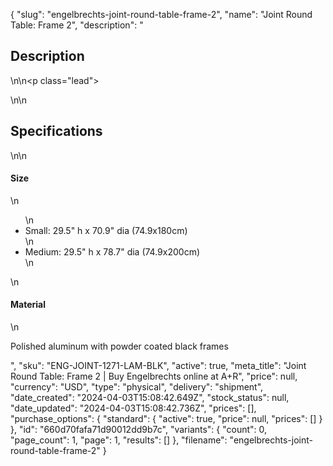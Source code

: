 {
  "slug": "engelbrechts-joint-round-table-frame-2",
  "name": "Joint Round Table: Frame 2",
  "description": "<h2>Description</h2>\n<!-- split -->\n<p class=\"lead\"> </p>\n<!-- split -->\n<h2>Specifications</h2>\n<!-- split -->\n<h4>Size</h4>\n<ul>\n<li>Small: 29.5\" h x 70.9\" dia (74.9x180cm)</li>\n<li>Medium: 29.5\" h x 78.7\" dia (74.9x200cm)</li>\n</ul>\n<h4>Material</h4>\n<p>Polished aluminum with powder coated black frames</p>",
  "sku": "ENG-JOINT-1271-LAM-BLK",
  "active": true,
  "meta_title": "Joint Round Table: Frame 2 | Buy Engelbrechts online at A+R",
  "price": null,
  "currency": "USD",
  "type": "physical",
  "delivery": "shipment",
  "date_created": "2024-04-03T15:08:42.649Z",
  "stock_status": null,
  "date_updated": "2024-04-03T15:08:42.736Z",
  "prices": [],
  "purchase_options": {
    "standard": {
      "active": true,
      "price": null,
      "prices": []
    }
  },
  "id": "660d70fafa71d90012dd9b7c",
  "variants": {
    "count": 0,
    "page_count": 1,
    "page": 1,
    "results": []
  },
  "filename": "engelbrechts-joint-round-table-frame-2"
}